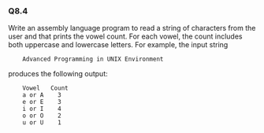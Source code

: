 ### Q8.4

Write an assembly language program to read a string of characters from the user and that prints the vowel count. For each vowel, the count includes both uppercase and lowercase letters. For example, the input string

```
	Advanced Programming in UNIX Environment
```

produces the following output:

```
	Vowel 	Count
	a or A 	  3
	e or E    3
	i or I    4
	o or O    2
	u or U    1
```

